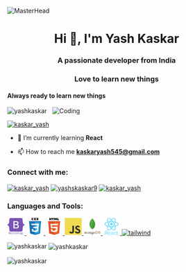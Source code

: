 ![MasterHead](https://camo.githubusercontent.com/cae12fddd9d6982901d82580bdf321d81fb299141098ca1c2d4891870827bf17/68747470733a2f2f6d69726f2e6d656469756d2e636f6d2f6d61782f313336302f302a37513379765349765f7430696f4a2d5a2e676966)
<h1 align="center">Hi 👋, I'm Yash Kaskar</h1>
<h3 align="center">A passionate developer from India</h3>
<h3 align="center">Love to learn new things</h3>
<h4>Always ready to learn new things</h4>

<img align="right" alt="Coding" width="400" src="https://camo.githubusercontent.com/5ddf73ad3a205111cf8c686f687fc216c2946a75005718c8da5b837ad9de78c9/68747470733a2f2f7468756d62732e6766796361742e636f6d2f4576696c4e657874446576696c666973682d736d616c6c2e676966">

<p align="left"> <img src="https://komarev.com/ghpvc/?username=yashkaskar&label=Profile%20views&color=0e75b6&style=flat" alt="yashkaskar" /> </p>

<p align="left"> <a href="https://twitter.com/kaskar_yash" target="blank"><img src="https://img.shields.io/twitter/follow/kaskar_yash?logo=twitter&style=for-the-badge" alt="kaskar_yash" /></a> </p>

- 🌱 I’m currently learning **React**

- 📫 How to reach me **kaskaryash545@gmail.com**

<h3 align="left">Connect with me:</h3>
<p align="left">
<a href="https://twitter.com/kaskar_yash" target="blank"><img align="center" src="https://raw.githubusercontent.com/rahuldkjain/github-profile-readme-generator/master/src/images/icons/Social/twitter.svg" alt="kaskar_yash" height="30" width="40" /></a>
<a href="https://linkedin.com/in/yashskaskar9" target="blank"><img align="center" src="https://raw.githubusercontent.com/rahuldkjain/github-profile-readme-generator/master/src/images/icons/Social/linked-in-alt.svg" alt="yashskaskar9" height="30" width="40" /></a>
<a href="https://instagram.com/kaskar_yash" target="blank"><img align="center" src="https://raw.githubusercontent.com/rahuldkjain/github-profile-readme-generator/master/src/images/icons/Social/instagram.svg" alt="kaskar_yash" height="30" width="40" /></a>
</p>

<h3 align="left">Languages and Tools:</h3>
<p align="left"> <a href="https://getbootstrap.com" target="_blank" rel="noreferrer"> <img src="https://raw.githubusercontent.com/devicons/devicon/master/icons/bootstrap/bootstrap-plain-wordmark.svg" alt="bootstrap" width="40" height="40"/> </a> <a href="https://www.w3schools.com/css/" target="_blank" rel="noreferrer"> <img src="https://raw.githubusercontent.com/devicons/devicon/master/icons/css3/css3-original-wordmark.svg" alt="css3" width="40" height="40"/> </a> <a href="https://www.w3.org/html/" target="_blank" rel="noreferrer"> <img src="https://raw.githubusercontent.com/devicons/devicon/master/icons/html5/html5-original-wordmark.svg" alt="html5" width="40" height="40"/> </a> <a href="https://developer.mozilla.org/en-US/docs/Web/JavaScript" target="_blank" rel="noreferrer"> <img src="https://raw.githubusercontent.com/devicons/devicon/master/icons/javascript/javascript-original.svg" alt="javascript" width="40" height="40"/> </a> <a href="https://www.mongodb.com/" target="_blank" rel="noreferrer"> <img src="https://raw.githubusercontent.com/devicons/devicon/master/icons/mongodb/mongodb-original-wordmark.svg" alt="mongodb" width="40" height="40"/> </a> <a href="https://reactjs.org/" target="_blank" rel="noreferrer"> <img src="https://raw.githubusercontent.com/devicons/devicon/master/icons/react/react-original-wordmark.svg" alt="react" width="40" height="40"/> </a> <a href="https://tailwindcss.com/" target="_blank" rel="noreferrer"> <img src="https://www.vectorlogo.zone/logos/tailwindcss/tailwindcss-icon.svg" alt="tailwind" width="40" height="40"/> </a> </p>

<p><img align="left" src="https://github-readme-stats.vercel.app/api/top-langs?username=yashkaskar&show_icons=true&locale=en&layout=compact" alt="yashkaskar" /></p>

<p>&nbsp;<img align="center" src="https://github-readme-stats.vercel.app/api?username=yashkaskar&show_icons=true&locale=en" alt="yashkaskar" /></p>

<p><img align="center" src="https://github-readme-streak-stats.herokuapp.com/?user=yashkaskar&" alt="yashkaskar" /></p>
